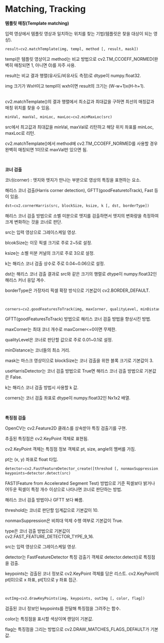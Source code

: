 # Matching, Tracking

**템플릿 매칭(Template matching)**

입력 영상에서 템플릿 영상과 일치하는 위치를 찾는 기법(템플릿은 찾을 대상이 되는 영상).

```python
result=cv2.matchTemplate(img, templ, method [, result, mask])
```

templ은 템플릿 영상이고 method는 비교 방법으로 cv2.TM_CCOEFF_NORMED(완벽히 매칭되면 1, 아니면 0)를 자주 사용.

result는 비교 결과 행렬(유사도/비유사도 측정)로 dtype이 numpy.float32.

img 크기가 WxH이고 templ이 wxh이면 result의 크기는 (W-w+1)x(H-h+1).

<br>
cv2.matchTemplate()의 결과 행렬에서 최소값과 최대값을 구하면 최선의 매칭값과 매칭 위치를 찾을 수 있음.

```python
minVal, maxVal, minLoc, maxLoc=cv2.minMaxLoc(src)
```

src에서 최고값과 최대값을 minVal, maxVal로 리턴하고 해당 위치 좌표를 minLoc, maxLoc로 리턴.

cv2.matchTemplate()에서 method에 cv2.TM_CCOEFF_NORMED를 사용할 경우 완벽히 매칭되면 1이므로 maxVal만 있으면 됨.

<br>

**코너 검출**

코너(corner) : 엣지와 엣지가 만나는 부분으로 영상의 특징을 표현하는 요소.

해리스 코너 검출(Harris corner detection), GFTT(goodFeaturetoTrack), Fast 등이 있음.

```python
dst=cv2.cornerHarris(src, blockSize, ksize, k [, dst, borderType])
```

해리스 코너 검출 방법으로 소벨 미분으로 엣지를 검출하면서 엣지의 변화량을 측정하여 크게 변화하는 것을 코너로 판단.

src는 입력 영상으로 그레이스케일 영상.

blcokSize는 이웃 픽셀 크기로 주로 2~5로 설정.

ksize는 소벨 미분 커널의 크기로 주로 3으로 설정.

k는 해리스 코너 검출 상수로 주로 0.04~0.06으로 설정.

dst는 해리스 코너 검출 결과로 src와 같은 크기의 행렬로 dtype이 numpy.float32인 해리스 커너 응답 계수.

borderType은 가장자리 픽셀 확장 방식으로 기본값이 cv2.BORDER_DEFAULT.

<br>

```python
corners=cv2.goodFeaturesToTrack(img, maxCorner, qualityLevel, minDistance [, corner, mask, blockSize, useHarrisDetector, k])
```

GFTT(goodFeaturesToTrack) 방법으로 해리스 코너 검출 방법을 향상시킨 방법.

maxCorner는 최대 코너 개수로 maxCorner<=0이면 무제한.

qualityLevel은 코너로 판단할 값으로 주로 0.01~0.1로 설정.

minDistance는 코너들의 최소 거리.

mask는 마스크 영상이으로 blockSize는 코너 검출을 위한 블록 크기로 기본값이 3.

useHarrisDetector는 코너 검출 방법으로 True면 해리스 코너 검출 방법으로 기본값은 False.

k는 해리스 코너 검출 방법시 사용할 k 값.

corners는 코너 검출 좌표로 dtype이 numpy.float32인 Nx1x2 배열.

<br>

**특징점 검출**

OpenCV는 cv2.Feature2D 클래스를 상속받아 특징 검출기를 구현.

추출된 특징점은 cv2.KeyPoint 객체로 표현됨.

cv2.KeyPoint 객체는 특징점 정보 객체로 pt, size, angle의 멤버를 가짐.

pt는 (x, y) 좌표로 float 타입.

```python
detector=cv2.FastFeatureDetector_create([threshod [, nonmaxSuppression, type]])
keypoints=detector.detect(src)
```

FAST(Feature from Accelerated Segment Test) 방법으로 기준 픽셀보다 밝거나 어두운 픽셀이 특정 개수 이상으로 나타나면 코너로 판단하는 방법.

해리스 코너 검출 방법이나 GFTT 보다 빠름.

threshold는 코너로 판단할 임계값으로 기본값이 10.

nonmaxSuppression은 비최대 억제 수행 여부로 기본값이 True.

type은 코너 검출 방법으로 기본값이 cv2.FAST_FEATURE_DETECTOR_TYPE_9_16.

src는 입력 영상으로 그레이스케일 영상.

detector는 FastFeatureDetector 특징 검출기 객체로 detector.detect()로 특징점을 검출.

keypoints는 검출된 코너 정보로 cv2.KeyPoint 객체를 담은 리스트. cv2.KeyPoint의 pt[0]으로 x 좌표, pt[1]으로 y 좌표 접근.

<br>

```python
outImg=cv2.drawKeyPoints(img, keypoints, outImg [, color, flag])
```

검출된 코너 정보인 keypoints를 전달해 특징점을 그려주는 함수.

color는 특징점을 표시할 색상이며 랜덤이 기본값.

flag는 특징점을 그리는 방법으로 cv2.DRAW_MATCHES_FLAGS_DEFAULT가 기본값.
